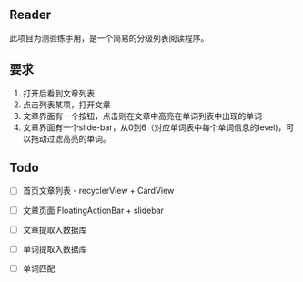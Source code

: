 Reader
---
此项目为测验练手用，是一个简易的分级列表阅读程序。

要求
---
1. 打开后看到文章列表
2. 点击列表某项，打开文章
3. 文章界面有一个按钮，点击则在文章中高亮在单词列表中出现的单词
4. 文章界面有一个slide-bar，从0到6（对应单词表中每个单词信息的level)，可以拖动过滤高亮的单词。

Todo
---
- [ ] 首页文章列表 - recyclerView + CardView
- [ ] 文章页面 FloatingActionBar + slidebar
- [ ] 文章提取入数据库
- [ ] 单词提取入数据库
- [ ] 单词匹配

